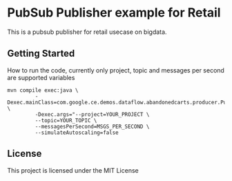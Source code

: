 # PubSub Publisher example for Retail

This is a pubsub publisher for retail usecase on bigdata.

## Getting Started

How to run the code, currently only project, topic and messages per second are supported variables

```
mvn compile exec:java \
         -Dexec.mainClass=com.google.ce.demos.dataflow.abandonedcarts.producer.PublisherPubSub \
         -Dexec.args="--project=YOUR_PROJECT \
         --topic=YOUR_TOPIC \
         --messagesPerSecond=MSGS_PER_SECOND \
         --simulateAutoscaling=false
```


## License

This project is licensed under the MIT License


